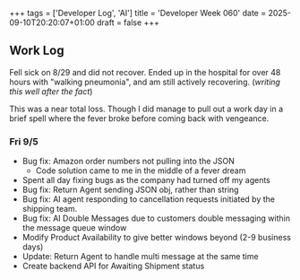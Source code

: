 +++
tags = ['Developer Log', 'AI']
title = 'Developer Week 060'
date = 2025-09-10T20:20:07+01:00
draft = false
+++

## Work Log

Fell sick on 8/29 and did not recover. Ended up in the hospital for over 48 hours with "walking pneumonia", and am still actively recovering. (_writing this well after the fact_)

This was a near total loss. Though I did manage to pull out a work day in a brief spell where the fever broke before coming back with vengeance.

### Fri 9/5

- Bug fix: Amazon order numbers not pulling into the JSON
  - Code solution came to me in the middle of a fever dream
- Spent all day fixing bugs as the company had turned off my agents
- Bug fix: Return Agent sending JSON obj, rather than string
- Bug fix: AI agent responding to cancellation requests initiated by the shipping team.
- Bug fix: AI Double Messages due to customers double messaging within the message queue window
- Modify Product Availability to give better windows beyond (2-9 business days)
- Update: Return Agent to handle multi message at the same time
- Create backend API for Awaiting Shipment status
